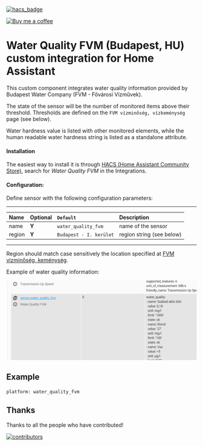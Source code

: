 [![hacs_badge](https://img.shields.io/badge/HACS-Default-orange.svg)](https://github.com/custom-components/hacs)

<p><a href="https://www.buymeacoffee.com/6rF5cQl" rel="nofollow" target="_blank"><img src="https://camo.githubusercontent.com/c070316e7fb193354999ef4c93df4bd8e21522fa/68747470733a2f2f696d672e736869656c64732e696f2f7374617469632f76312e7376673f6c6162656c3d4275792532306d6525323061253230636f66666565266d6573736167653d25463025394625413525413826636f6c6f723d626c61636b266c6f676f3d6275792532306d6525323061253230636f66666565266c6f676f436f6c6f723d7768697465266c6162656c436f6c6f723d366634653337" alt="Buy me a coffee" data-canonical-src="https://img.shields.io/static/v1.svg?label=Buy%20me%20a%20coffee&amp;message=%F0%9F%A5%A8&amp;color=black&amp;logo=buy%20me%20a%20coffee&amp;logoColor=white&amp;labelColor=b0c4de" style="max-width:100%;"></a></p>

# Water Quality FVM (Budapest, HU) custom integration for Home Assistant

This custom component integrates water quality information provided by Budapest Water Company (FVM - Fővárosi Vízművek).

The state of the sensor will be the number of monitored items above their threshold. Thresholds are defined on the `FVM vízminőség, vízkeménység` page (see below).

Water hardness value is listed with other monitored elements, while the human readable water hardness string is listed as a standalone attribute.

#### Installation
The easiest way to install it is through [HACS (Home Assistant Community Store)](https://github.com/hacs/integration),
search for <i>Water Quality FVM</i> in the Integrations.<br />

#### Configuration:
Define sensor with the following configuration parameters:<br />

---
| Name | Optional | `Default` | Description |
| :---- | :---- | :------- | :----------- |
| name | **Y** | `water_quality_fvm` | name of the sensor |
| region | **Y** | `Budapest - I. kerület` | region string (see below) |
---

Region should match case sensitively the location specified at [FVM vízminőség, keménység](https://www.vizmuvek.hu/hu/fovarosi-vizmuvek/lakossagi-ugyfelek/altalanos_informaciok/vizminoseg_vizkemenyseg).

Example of water quality information:

![Water quality attributes](https://raw.githubusercontent.com/amaximus/water_quality_fvm/main/water_quality_attrs.png)

## Example
```
platform: water_quality_fvm
```

## Thanks

Thanks to all the people who have contributed!

[![contributors](https://contributors-img.web.app/image?repo=amaximus/anniversary)](https://github.com/amaximus/anniversary/graphs/contributors)
